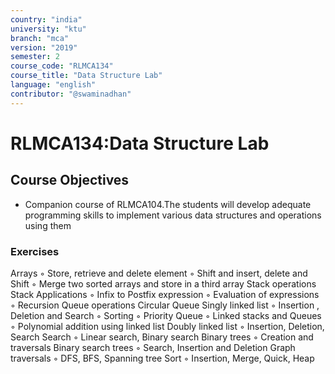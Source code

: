 ```yaml
---
country: "india"
university: "ktu"
branch: "mca"
version: "2019"
semester: 2
course_code: "RLMCA134"
course_title: "Data Structure Lab"
language: "english"
contributor: "@swaminadhan"
---
```


# RLMCA134:Data Structure Lab  

## Course Objectives

- Companion course of RLMCA104.The students will develop adequate programming skills to implement various data structures and operations using them


### Exercises

Arrays
◦ Store, retrieve and delete element
◦ Shift and insert, delete and Shift
◦ Merge two sorted arrays and store in a third array
Stack operations
Stack Applications
◦ Infix to Postfix expression
◦ Evaluation of expressions
◦ Recursion
Queue operations
Circular Queue
Singly linked list
◦ Insertion , Deletion and Search
◦ Sorting
◦ Priority Queue
◦ Linked stacks and Queues
◦ Polynomial addition using linked list
Doubly linked list
◦ Insertion, Deletion, Search
Search
◦ Linear search, Binary search
Binary trees
◦ Creation and traversals
Binary search trees
◦ Search, Insertion and Deletion
Graph traversals
◦ DFS, BFS, Spanning tree
Sort
◦ Insertion, Merge, Quick, Heap


